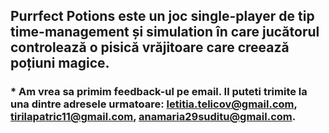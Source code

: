 ## Purrfect Potions este un joc single-player de tip time-management și simulation în care jucătorul controlează o pisică vrăjitoare care creează poțiuni magice.
###  * Am vrea sa primim feedback-ul pe email. Il puteti trimite la una dintre adresele urmatoare: letitia.telicov@gmail.com, tirilapatric11@gmail.com, anamaria29suditu@gmail.com.
